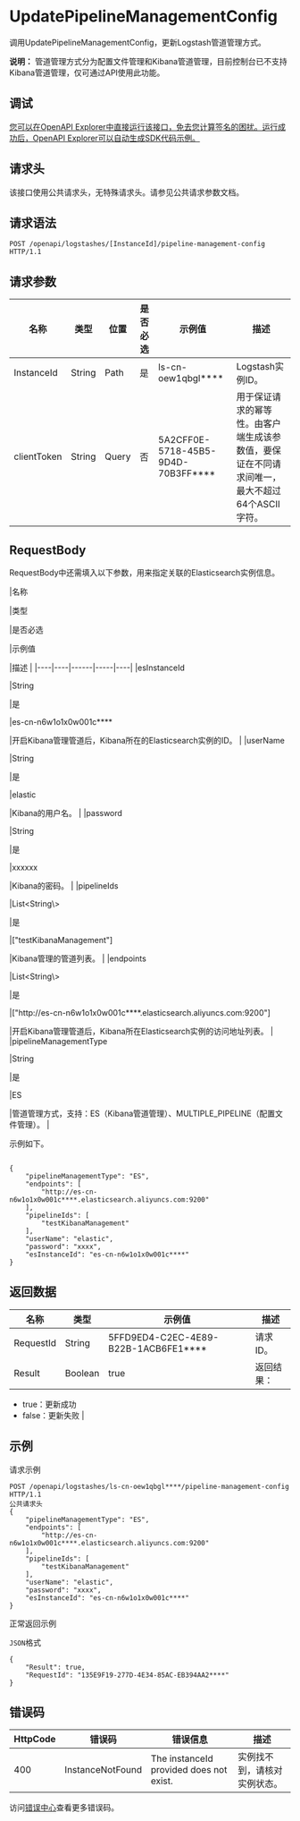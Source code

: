 # UpdatePipelineManagementConfig

调用UpdatePipelineManagementConfig，更新Logstash管道管理方式。

**说明：** 管道管理方式分为配置文件管理和Kibana管道管理，目前控制台已不支持Kibana管道管理，仅可通过API使用此功能。

## 调试

[您可以在OpenAPI Explorer中直接运行该接口，免去您计算签名的困扰。运行成功后，OpenAPI Explorer可以自动生成SDK代码示例。](https://api.aliyun.com/#product=elasticsearch&api=UpdatePipelineManagementConfig&type=ROA&version=2017-06-13)

## 请求头

该接口使用公共请求头，无特殊请求头。请参见公共请求参数文档。

## 请求语法

```
POST /openapi/logstashes/[InstanceId]/pipeline-management-config HTTP/1.1
```

## 请求参数

|名称|类型|位置|是否必选|示例值|描述|
|--|--|--|----|---|--|
|InstanceId|String|Path|是|ls-cn-oew1qbgl\*\*\*\*|Logstash实例ID。 |
|clientToken|String|Query|否|5A2CFF0E-5718-45B5-9D4D-70B3FF\*\*\*\*|用于保证请求的幂等性。由客户端生成该参数值，要保证在不同请求间唯一，最大不超过64个ASCII字符。 |

## RequestBody

RequestBody中还需填入以下参数，用来指定关联的Elasticsearch实例信息。

|名称

|类型

|是否必选

|示例值

|描述 |
|----|----|------|-----|----|
|esInstanceId

|String

|是

|es-cn-n6w1o1x0w001c\*\*\*\*

|开启Kibana管理管道后，Kibana所在的Elasticsearch实例的ID。 |
|userName

|String

|是

|elastic

|Kibana的用户名。 |
|password

|String

|是

|xxxxxx

|Kibana的密码。 |
|pipelineIds

|List<String\\\>

|是

|\["testKibanaManagement"\]

|Kibana管理的管道列表。 |
|endpoints

|List<String\\\>

|是

|\["http://es-cn-n6w1o1x0w001c\*\*\*\*.elasticsearch.aliyuncs.com:9200"\]

|开启Kibana管理管道后，Kibana所在Elasticsearch实例的访问地址列表。 |
|pipelineManagementType

|String

|是

|ES

|管道管理方式，支持：ES（Kibana管道管理）、MULTIPLE\_PIPELINE（配置文件管理）。 |

示例如下。

```

{
    "pipelineManagementType": "ES",
    "endpoints": [
        "http://es-cn-n6w1o1x0w001c****.elasticsearch.aliyuncs.com:9200"
    ],
    "pipelineIds": [
        "testKibanaManagement"
    ],
    "userName": "elastic",
    "password": "xxxx",
    "esInstanceId": "es-cn-n6w1o1x0w001c****"
}

```

## 返回数据

|名称|类型|示例值|描述|
|--|--|---|--|
|RequestId|String|5FFD9ED4-C2EC-4E89-B22B-1ACB6FE1\*\*\*\*|请求ID。 |
|Result|Boolean|true|返回结果：

 -   true：更新成功
-   false：更新失败 |

## 示例

请求示例

```
POST /openapi/logstashes/ls-cn-oew1qbgl****/pipeline-management-config HTTP/1.1
公共请求头
{
    "pipelineManagementType": "ES",
    "endpoints": [
        "http://es-cn-n6w1o1x0w001c****.elasticsearch.aliyuncs.com:9200"
    ],
    "pipelineIds": [
        "testKibanaManagement"
    ],
    "userName": "elastic",
    "password": "xxxx",
    "esInstanceId": "es-cn-n6w1o1x0w001c****"
}
```

正常返回示例

`JSON`格式

```
{
	"Result": true,
	"RequestId": "135E9F19-277D-4E34-85AC-EB394AA2****"
}
```

## 错误码

|HttpCode|错误码|错误信息|描述|
|--------|---|----|--|
|400|InstanceNotFound|The instanceId provided does not exist.|实例找不到，请核对实例状态。|

访问[错误中心](https://error-center.alibabacloud.com/status/product/elasticsearch)查看更多错误码。

